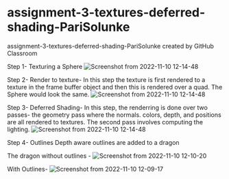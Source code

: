 # assignment-3-textures-deferred-shading-PariSolunke
assignment-3-textures-deferred-shading-PariSolunke created by GitHub Classroom

Step 1- Texturing a Sphere
![Screenshot from 2022-11-10 12-14-48](https://user-images.githubusercontent.com/60562603/201163642-0333013f-b14a-4237-8ad6-2a8c12c8bc25.png)


Step 2- Render to texture-
In this step the texture is first rendered to a texture in the frame buffer object and then this is rendered over a quad. The Sphere would look the same.
![Screenshot from 2022-11-10 12-14-48](https://user-images.githubusercontent.com/60562603/201163851-9b2be1d7-90e3-4afd-9d0e-910d682e721e.png)

Step 3- Deferred Shading-
In this step, the renderring is done over two passes- the geometry pass where the normals. colors, depth, and positions are all rendered to textures. The second pass involves computing the lighting.
![Screenshot from 2022-11-10 12-14-48](https://user-images.githubusercontent.com/60562603/201164305-5c190038-8061-4eee-92e0-806ae3e2b3dd.png)

Step 4- Outlines 
Depth aware outlines are added to a dragon 

The dragon without outlines - 
![Screenshot from 2022-11-10 12-10-20](https://user-images.githubusercontent.com/60562603/201164329-b03096c2-b6b8-43a7-ae04-8de370520ec5.png)


With Outlines- 
![Screenshot from 2022-11-10 12-09-17](https://user-images.githubusercontent.com/60562603/201164367-e30248d7-0aa3-4c8f-9c41-9cb0a6dbb43a.png)
